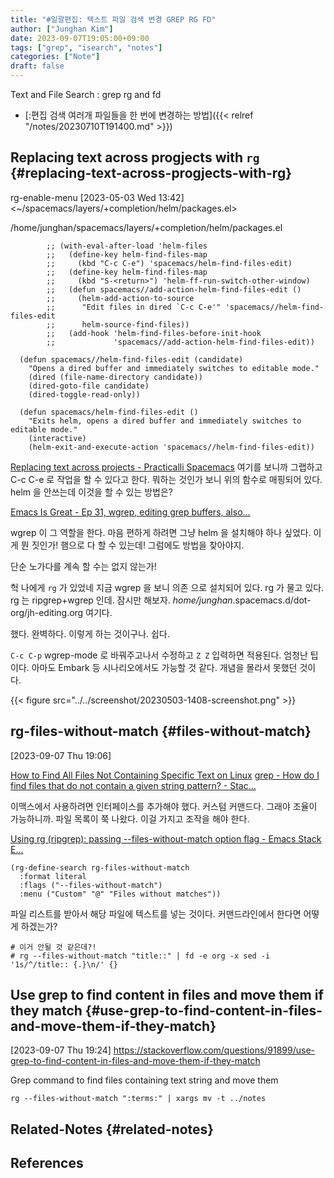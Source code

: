 ```yaml
---
title: "#일괄편집: 텍스트 파일 검색 변경 GREP RG FD"
author: ["Junghan Kim"]
date: 2023-09-07T19:05:00+09:00
tags: ["grep", "isearch", "notes"]
categories: ["Note"]
draft: false
---
```


Text and File Search : grep rg and fd

-   [:편집 검색 여러개 파일들을 한 번에 변경하는 방법]({{< relref "/notes/20230710T191400.md" >}})


## Replacing text across progjects with `rg` {#replacing-text-across-progjects-with-rg}

rg-enable-menu <span class="timestamp-wrapper"><span class="timestamp">[2023-05-03 Wed 13:42]</span></span> <~/spacemacs/layers/+completion/helm/packages.el>

/home/junghan/spacemacs/layers/+completion/helm/packages.el

```elisp
        ;; (with-eval-after-load 'helm-files
        ;;   (define-key helm-find-files-map
        ;;     (kbd "C-c C-e") 'spacemacs/helm-find-files-edit)
        ;;   (define-key helm-find-files-map
        ;;     (kbd "S-<return>") 'helm-ff-run-switch-other-window)
        ;;   (defun spacemacs//add-action-helm-find-files-edit ()
        ;;     (helm-add-action-to-source
        ;;      "Edit files in dired `C-c C-e'" 'spacemacs//helm-find-files-edit
        ;;      helm-source-find-files))
        ;;   (add-hook 'helm-find-files-before-init-hook
        ;;             'spacemacs//add-action-helm-find-files-edit))

  (defun spacemacs//helm-find-files-edit (candidate)
    "Opens a dired buffer and immediately switches to editable mode."
    (dired (file-name-directory candidate))
    (dired-goto-file candidate)
    (dired-toggle-read-only))

  (defun spacemacs/helm-find-files-edit ()
    "Exits helm, opens a dired buffer and immediately switches to editable mode."
    (interactive)
    (helm-exit-and-execute-action 'spacemacs//helm-find-files-edit))
```

[Replacing text across projects - Practicalli Spacemacs](https://practical.li/spacemacs/spacemacs-basics/evil-tools/replacing-text-across-projects/) 여기를 보니까 그랩하고 C-c C-e 로 작업을 할 수 있다고 한다. 뭐하는 것인가 보니 위의 함수로 매핑되어 있다. helm 을 안쓰는데 이것을 할 수 있는 방법은?

[Emacs Is Great - Ep 31, wgrep, editing grep buffers, also...](https://youtu.be/wBqkOnGnSkg)

wgrep 이 그 역할을 한다. 마음 편하게 하려면 그냥 helm 을 설치해야 하나 싶었다. 이게 뭔 짓인가! 햄으로 다 할 수 있는데! 그럼에도 방법을 찾아야지.

단순 노가다를 계속 할 수는 없지 않는가!

헉 나에게 `rg` 가 있었네 지금 wgrep 을 보니 의존 으로 설치되어 있다. rg 가 물고 있다. rg 는 ripgrep+wgrep 인데. 잠시만 해보자. _home/junghan_.spacemacs.d/dot-org/jh-editing.org 여기다.

했다. 완벽하다. 이렇게 하는 것이구나. 쉽다.

`C-c C-p` wgrep-mode 로 바꿔주고나서 수정하고 `Z Z` 입력하면 적용된다. 엄청난 팁이다. 아마도 Embark 등 시나리오에서도 가능할 것 같다. 개념을 몰라서 못했던 것이다.

{{< figure src="../../screenshot/20230503-1408-screenshot.png" >}}


## rg-files-without-match {#files-without-match}

<span class="timestamp-wrapper"><span class="timestamp">[2023-09-07 Thu 19:06]</span></span>

[How to Find All Files Not Containing Specific Text on Linux](https://linuxhandbook.com/list-non-matching-files/) [grep - How do I find files that do not contain a given string pattern? - Stac...](https://stackoverflow.com/questions/1748129/how-do-i-find-files-that-do-not-contain-a-given-string-pattern)

이맥스에서 사용하려면 인터페이스를 추가해야 했다. 커스텀 커맨드다. 그래야 조율이 가능하니까. 파일 목록이 쭉 나왔다. 이걸 가지고 조작을 해야 한다.

[Using rg (ripgrep): passing --files-without-match option flag - Emacs Stack E...](https://emacs.stackexchange.com/questions/74040/using-rg-ripgrep-passing-files-without-match-option-flag)

```elisp
(rg-define-search rg-files-without-match
  :format literal
  :flags ("--files-without-match")
  :menu ("Custom" "@" "Files without matches"))
```

파일 리스트를 받아서 해당 파일에 텍스트를 넣는 것이다. 커맨드라인에서 한다면 어떻게 하겠는가?

```text
# 이거 안될 것 같은데?!
# rg --files-without-match "title::" | fd -e org -x sed -i '1s/^/title:: {.}\n/' {}
```


## Use grep to find content in files and move them if they match {#use-grep-to-find-content-in-files-and-move-them-if-they-match}

<span class="timestamp-wrapper"><span class="timestamp">[2023-09-07 Thu 19:24]</span></span> <https://stackoverflow.com/questions/91899/use-grep-to-find-content-in-files-and-move-them-if-they-match>

Grep command to find files containing text string and move them

```text
rg --files-without-match ":terms:" | xargs mv -t ../notes
```


## Related-Notes {#related-notes}

## References

<style>.csl-entry{text-indent: -1.5em; margin-left: 1.5em;}</style><div class="csl-bib-body">
</div>
